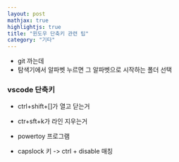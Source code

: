 ```yaml
---
layout: post
mathjax: true
highlightjs: true
title: "윈도우 단축키 관련 팁"
category: "기타"
---
```

- git 까는데
- 탐색기에서 알파벳 누르면 그 알파벳으로 시작하는 폴더 선택

### vscode 단축키
- ctrl+shift+[]가 열고 닫는거
- ctr+sft+k가 라인 지우는거

- powertoy 프로그램
- capslock 키 -> ctrl + disable 매칭